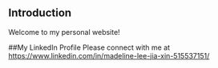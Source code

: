 ## Introduction 
Welcome to my personal website!

##My LinkedIn Profile
Please connect with me at https://www.linkedin.com/in/madeline-lee-jia-xin-515537151/
